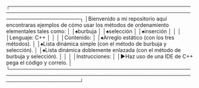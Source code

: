 ┌───────────────────────────────────────────────────────────────────────────────────────────────────────────────────────┐
│Bienvenido a mi repositorio aquí encontraras ejemplos de cómo usar los métodos de ordenamiento elementales tales como: │
│♠burbuja                                                                                                               │
│♠selección                                                                                                             │
│♠inserción                                                                                                             │
│                                                                                                                       │
│Lenguaje: C++                                                                                                          │
│                                                                                                                       │
│Contenido:                                                                                                             │
│♠Arreglo estático (con los tres métodos).                                                                              │
│♠Lista dinámica simple (con el método de burbuja y selección).                                                         │
│♠Lista dinámica doblemente enlazada (con el método de burbuja y selección).                                            │
│                                                                                                                       │
│Instrucciones:                                                                                                         │
│►Haz uso de una IDE de C++ pega el código y correlo.                                                                   │
└───────────────────────────────────────────────────────────────────────────────────────────────────────────────────────┘
